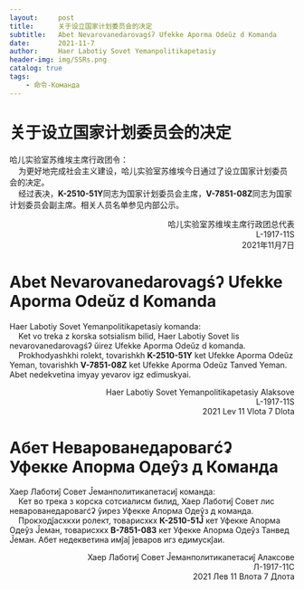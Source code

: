 ```yaml
---
layout:     post
title:      关于设立国家计划委员会的决定
subtitle:   Abet Nevarovanedarovagśʔ Ufekke Aporma Odeŭz d Komanda
date:       2021-11-7
author:     Haer Labotiy Sovet Yemanpolitikapetasiy
header-img: img/SSRs.png
catalog: true
tags:
    - 命令-Команда
---
```


# 关于设立国家计划委员会的决定
哈儿实验室苏维埃主席行政团令：  
&nbsp;&nbsp;&nbsp;&nbsp;为更好地完成社会主义建设，哈儿实验室苏维埃今日通过了设立国家计划委员会的决定。  
&nbsp;&nbsp;&nbsp;&nbsp;经过表决，**K-2510-51Y**同志为国家计划委员会主席，**V-7851-08Z**同志为国家计划委员会副主席。相关人员名单参见内部公示。
<div style="text-align: right">哈儿实验室苏维埃主席行政团总代表<br>L-1917-11S<br>2021年11月7日</div>

# Abet Nevarovanedarovagśʔ Ufekke Aporma Odeŭz d Komanda
Haer Labotiy Sovet Yemanpolitikapetasiy komanda:  
&nbsp;&nbsp;&nbsp;&nbsp;Ket vo treka z korska sotsialism bilid, Haer Labotiy Sovet lis nevarovanedarovagśʔ ŭirez Ufekke Aporma Odeŭz d komanda.  
&nbsp;&nbsp;&nbsp;&nbsp;Prokhodyashkhi rolekt, tovarishkh **K-2510-51Y** ket Ufekke Aporma Odeŭz Yeman, tovarishkh **V-7851-08Z** ket Ufekke Aporma Odeŭz Tanved Yeman. Abet nedekvetina imyay yevarov igz edimuskyai.
<div style="text-align: right">Haer Labotiy Sovet Yemanpolitikapetasiy Alaksove<br>L-1917-11S<br>2021 Lev 11 Vlota 7 Dlota</div>

# Абет Неварованедаровагćʡ Уфекке Апорма Одеŷз д Команда
Хаер Лаботиĵ Совет Ĵеманполитикапетасиĵ команда:  
&nbsp;&nbsp;&nbsp;&nbsp;Кет во трека з корска сотсиалисм билид, Хаер Лаботиĵ Совет лис неварованедаровагćʡ ŷирез Уфекке Апорма Одеŷз д команда.  
&nbsp;&nbsp;&nbsp;&nbsp;Прокходĵасхкхи ролект, товарисхкх **К-2510-51Ĵ** кет Уфекке Апорма Одеŷз Ĵеман, товарисхкх **В-7851-08З** кет Уфекке Апорма Одеŷз Танвед Ĵеман. Абет недекветина имĵаĵ ĵеваров игз едимускĵаи.
<div style="text-align: right">Хаер Лаботиĵ Совет Ĵеманполитикапетасиĵ Алаксове<br>Л-1917-11С<br>2021 Лев 11 Влота 7 Длота
</div>

